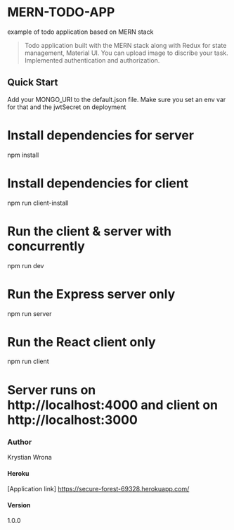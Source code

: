 # MERN-TODO-APP
example of todo application based on MERN stack

> Todo application built with the MERN stack along with Redux for state management, Material UI.
> You can upload image to discribe your task. Implemented authentication and authorization.

## Quick Start

Add your MONGO_URI to the default.json file. Make sure you set an env var for that and the jwtSecret on deployment

# Install dependencies for server
npm install

# Install dependencies for client
npm run client-install

# Run the client & server with concurrently
npm run dev

# Run the Express server only
npm run server

# Run the React client only
npm run client

# Server runs on http://localhost:4000 and client on http://localhost:3000

### Author

Krystian Wrona

#### Heroku

[Application link] https://secure-forest-69328.herokuapp.com/

#### Version

1.0.0

